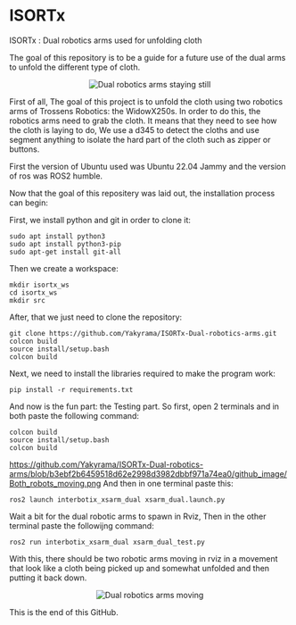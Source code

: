 # ISORTx
ISORTx : Dual robotics arms used for unfolding cloth

The goal of this repository is to be a guide for a future use of the dual arms to unfold the different type of cloth.

<p align="center">
  <img src="https://github.com/Yakyrama/ISORTx-Dual-robotics-arms/blob/b3ebf2b6459518d62e2998d3982dbbf971a74ea0/github_image/both_robot_standing_still.png?raw=true" alt="Dual robotics arms staying still"/>
</p>

First of all, The goal of this project is to unfold the cloth using two robotics arms of Trossens Robotics: the WidowX250s.
In order to do this, the robotics arms need to grab the cloth. It means that they need to see how the cloth is laying to do,
We use a d345 to detect the cloths and use segment anything to isolate the hard part of the cloth such as zipper or buttons.

First the version of Ubuntu used was Ubuntu 22.04 Jammy and the version of ros was ROS2 humble.

Now that the goal of this repositery was laid out, the installation process can begin:

First, we install python and git in order to clone it:

```1st install  
sudo apt install python3
sudo apt install python3-pip
sudo apt-get install git-all
```
Then we create a workspace:

```Environement and src
mkdir isortx_ws
cd isortx_ws
mkdir src
```

After, that we just need to clone the repository:

```Cloning the repo
git clone https://github.com/Yakyrama/ISORTx-Dual-robotics-arms.git
colcon build
source install/setup.bash
colcon build
```

Next, we need to install the libraries required to make the program work:

```Installing the requirements
pip install -r requirements.txt
```

And now is the fun part: the Testing part.
So first, open 2 terminals and in both paste the following command:
```
colcon build
source install/setup.bash
colcon build
```
https://github.com/Yakyrama/ISORTx-Dual-robotics-arms/blob/b3ebf2b6459518d62e2998d3982dbbf971a74ea0/github_image/Both_robots_moving.png
And then in one terminal paste this:
```
ros2 launch interbotix_xsarm_dual xsarm_dual.launch.py
```
Wait a bit for the dual robotic arms to spawn in Rviz,
Then in the other terminal paste the followijng command:
```
ros2 run interbotix_xsarm_dual xsarm_dual_test.py
```
With this, there should be two robotic arms moving in rviz in a movement that look like a cloth being picked up and somewhat unfolded and then putting it back down.

<p align="center">
  <img src="https://github.com/Yakyrama/ISORTx-Dual-robotics-arms/blob/b3ebf2b6459518d62e2998d3982dbbf971a74ea0/github_image/Both_robots_moving.png?raw=true" alt="Dual robotics arms moving"/>
</p>

This is the end of this GitHub.
